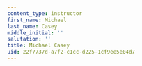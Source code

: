 ```yaml
---
content_type: instructor
first_name: Michael
last_name: Casey
middle_initial: ''
salutation: ''
title: Michael Casey
uid: 22f7737d-a7f2-c1cc-d225-1cf9ee5e04d7
---
```

